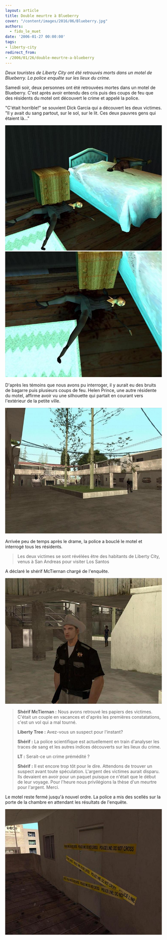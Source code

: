 ```yaml
---
layout: article
title: Double meurtre à Blueberry
cover: "/content/images/2016/06/Blueberry.jpg"
authors:
  - fido_le_muet
date: '2006-01-27 00:00:00'
tags:
- liberty-city
redirect_from:
- /2006/01/26/double-meurtre-a-blueberry
---
```


_Deux touristes de Liberty City ont été retrouvés morts dans un motel de Blueberry. La police enquête sur les lieux du crime._

Samedi soir, deux personnes ont été retrouvées mortes dans un motel de Blueberry. C'est après avoir entendu des cris puis des coups de feu que des résidents du motel ont découvert le crime et appelé la police.

"C'était horrible!" se souvient Dick Garcia qui a découvert les deux victimes. "Il y avait du sang partout, sur le sol, sur le lit. Ces deux pauvres gens qui étaient là..."

![](/content/images/2005/01/Blueberry_Meurtre.jpg)
![](/content/images/2005/01/Blueberry_Fille.jpg)

D'après les témoins que nous avons pu interroger, il y aurait eu des bruits de bagarre puis plusieurs coups de feu. Helen Prince, une autre résidente du motel, affirme avoir vu une silhouette qui partait en courant vers l'extérieur de la petite ville.

![](/content/images/2005/01/Blueberry_motel.jpg)

Arrivée peu de temps après le drame, la police a bouclé le motel et interrogé tous les résidents.

> Les deux victimes se sont révélées être des habitants de Liberty City, venus à San Andreas pour visiter Los Santos

A déclaré le shérif McTiernan chargé de l'enquête.

![](/content/images/2005/01/Blueberry_Flic.jpg)

> **Shérif McTiernan :** Nous avons retrouvé les papiers des victimes. C'était un couple en vacances et d'après les premières constatations, c'est un vol qui a mal tourné.
> 
> **Liberty Tree :** Avez-vous un suspect pour l'instant?
> 
> **Shérif :** La police scientifique est actuellement en train d'analyser les traces de sang et les autres indices découverts sur les lieux du crime.
> 
> **LT :** Serait-ce un crime prémédité ?
> 
> **Shérif :** Il est encore trop tôt pour le dire. Attendons de trouver un suspect avant toute spéculation. L'argent des victimes aurait disparu. Ils devaient en avoir pour un paquet puisque ce n'était que le début de leur voyage. Pour l'heure nous privilégions la thèse d'un meurtre pour l'argent. Merci.

Le motel reste fermé jusqu'à nouvel ordre. La police a mis des scellés sur la porte de la chambre en attendant les résultats de l'enquête.

![](/content/images/2005/01/Police_Line.jpg)